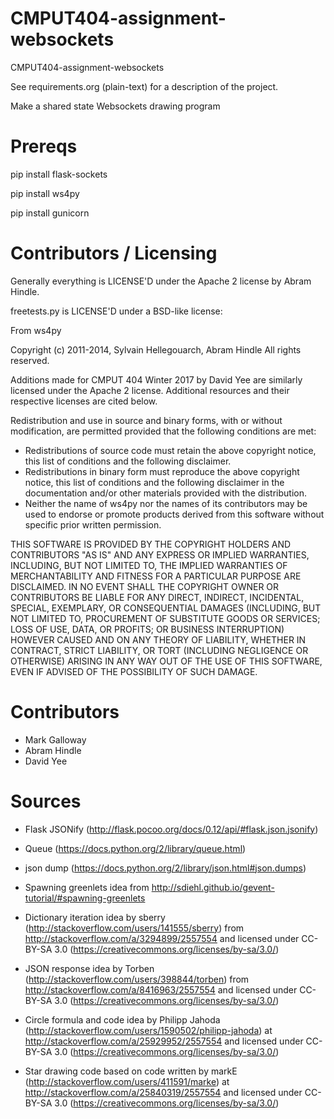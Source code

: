 CMPUT404-assignment-websockets
==============================

CMPUT404-assignment-websockets

See requirements.org (plain-text) for a description of the project.

Make a shared state Websockets drawing program

Prereqs
=======

pip install flask-sockets

pip install ws4py

pip install gunicorn

Contributors / Licensing
========================

Generally everything is LICENSE'D under the Apache 2 license by Abram Hindle.

freetests.py is LICENSE'D under a BSD-like license:

From ws4py

Copyright (c) 2011-2014, Sylvain Hellegouarch, Abram Hindle
All rights reserved.

Additions made for CMPUT 404 Winter 2017 by David Yee are similarly licensed
under the Apache 2 license. Additional resources and their respective licenses
are cited below.

Redistribution and use in source and binary forms, with or without
modification, are permitted provided that the following conditions are met:

 * Redistributions of source code must retain the above copyright notice,
   this list of conditions and the following disclaimer.
 * Redistributions in binary form must reproduce the above copyright
   notice, this list of conditions and the following disclaimer in the
   documentation and/or other materials provided with the distribution.
 * Neither the name of ws4py nor the names of its contributors may be used
   to endorse or promote products derived from this software without
   specific prior written permission.

THIS SOFTWARE IS PROVIDED BY THE COPYRIGHT HOLDERS AND CONTRIBUTORS "AS IS"
AND ANY EXPRESS OR IMPLIED WARRANTIES, INCLUDING, BUT NOT LIMITED TO, THE
IMPLIED WARRANTIES OF MERCHANTABILITY AND FITNESS FOR A PARTICULAR PURPOSE
ARE DISCLAIMED. IN NO EVENT SHALL THE COPYRIGHT OWNER OR CONTRIBUTORS BE
LIABLE FOR ANY DIRECT, INDIRECT, INCIDENTAL, SPECIAL, EXEMPLARY, OR
CONSEQUENTIAL DAMAGES (INCLUDING, BUT NOT LIMITED TO, PROCUREMENT OF
SUBSTITUTE GOODS OR SERVICES; LOSS OF USE, DATA, OR PROFITS; OR BUSINESS
INTERRUPTION) HOWEVER CAUSED AND ON ANY THEORY OF LIABILITY, WHETHER IN
CONTRACT, STRICT LIABILITY, OR TORT (INCLUDING NEGLIGENCE OR OTHERWISE)
ARISING IN ANY WAY OUT OF THE USE OF THIS SOFTWARE, EVEN IF ADVISED OF THE
POSSIBILITY OF SUCH DAMAGE.

Contributors
============

* Mark Galloway
* Abram Hindle
* David Yee

Sources
=======

* Flask JSONify (http://flask.pocoo.org/docs/0.12/api/#flask.json.jsonify)

* Queue (https://docs.python.org/2/library/queue.html)

* json dump (https://docs.python.org/2/library/json.html#json.dumps)

* Spawning greenlets idea from 
  http://sdiehl.github.io/gevent-tutorial/#spawning-greenlets

* Dictionary iteration idea by
  sberry (http://stackoverflow.com/users/141555/sberry) from
  http://stackoverflow.com/a/3294899/2557554 and licensed under
  CC-BY-SA 3.0 (https://creativecommons.org/licenses/by-sa/3.0/)

* JSON response idea by
  Torben (http://stackoverflow.com/users/398844/torben) from
  http://stackoverflow.com/a/8416963/2557554 and licensed under
  CC-BY-SA 3.0 (https://creativecommons.org/licenses/by-sa/3.0/)

* Circle formula and code idea by
  Philipp Jahoda (http://stackoverflow.com/users/1590502/philipp-jahoda) at
  http://stackoverflow.com/a/25929952/2557554 and licensed under
  CC-BY-SA 3.0 (https://creativecommons.org/licenses/by-sa/3.0/)

* Star drawing code based on code written by
  markE (http://stackoverflow.com/users/411591/marke) at
  http://stackoverflow.com/a/25840319/2557554 and licensed under
  CC-BY-SA 3.0 (https://creativecommons.org/licenses/by-sa/3.0/)
